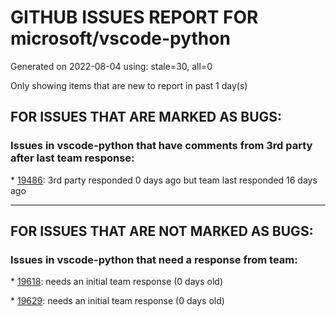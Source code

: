 
# GITHUB ISSUES REPORT FOR microsoft/vscode-python


Generated on 2022-08-04 using: stale=30, all=0


Only showing items that are new to report in past 1 day(s)


## FOR ISSUES THAT ARE MARKED AS BUGS:


### Issues in vscode-python that have comments from 3rd party after last team response:


\* [19486](https://github.com/microsoft/vscode-python/issues/19486 " Test Discovery fails with ModuleNotFoundError while command is working on console"): 3rd party responded 0 days ago but team last responded 16 days ago

---

## FOR ISSUES THAT ARE NOT MARKED AS BUGS:


### Issues in vscode-python that need a response from team:


\* [19618](https://github.com/microsoft/vscode-python/issues/19618 "Is there a way to run initial python commands for debug tasks?"): needs an initial team response (0 days old)

\* [19629](https://github.com/microsoft/vscode-python/issues/19629 "&quot;Dynamic Python&quot; naming on launch configs"): needs an initial team response (0 days old)
